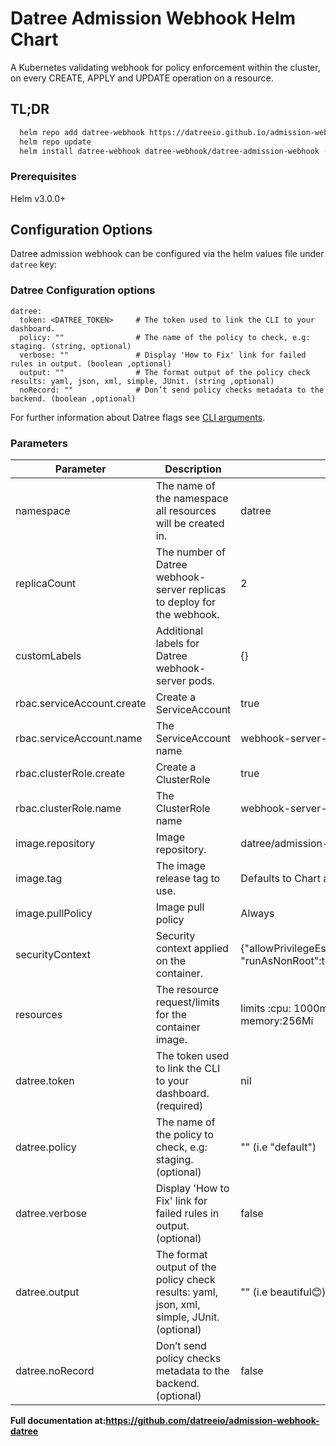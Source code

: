 # Datree Admission Webhook Helm Chart

A Kubernetes validating webhook for policy enforcement within the cluster, on every CREATE, APPLY and UPDATE operation on a resource.

## TL;DR

```bash
  helm repo add datree-webhook https://datreeio.github.io/admission-webhook-datree/
  helm repo update
  helm install datree-webhook datree-webhook/datree-admission-webhook --create-namespace --set datree.token=<DATREE_TOKEN>
```

### Prerequisites

Helm v3.0.0+

## Configuration Options

Datree admission webhook can be configured via the helm values file under `datree` key:

### Datree Configuration options

```
datree:
  token: <DATREE_TOKEN>     # The token used to link the CLI to your dashboard.
  policy: ""                # The name of the policy to check, e.g: staging. (string, optional)
  verbose: ""               # Display 'How to Fix' link for failed rules in output. (boolean ,optional)
  output: ""                # The format output of the policy check results: yaml, json, xml, simple, JUnit. (string ,optional)
  noRecord: ""              # Don’t send policy checks metadata to the backend. (boolean ,optional)
```

For further information about Datree flags see [CLI arguments](https://hub.datree.io/setup/cli-arguments).

### Parameters

| Parameter                  | Description                                                                               | Default                                                                                                 |     |     |
| -------------------------- | ----------------------------------------------------------------------------------------- | ------------------------------------------------------------------------------------------------------- | --- | --- |
| namespace                  | The name of the namespace all resources will be created in.                               | datree                                                                                                  |     |     |
| replicaCount               | The number of Datree webhook-server replicas to deploy for the webhook.                   | 2                                                                                                       |     |     |
| customLabels               | Additional labels for Datree webhook-server pods.                                         | {}                                                                                                      |     |     |
| rbac.serviceAccount.create | Create a ServiceAccount                                                                   | true                                                                                                    |     |     |
| rbac.serviceAccount.name   | The ServiceAccount name                                                                   | webhook-server-datree                                                                                   |     |     |
| rbac.clusterRole.create    | Create a ClusterRole                                                                      | true                                                                                                    |     |     |
| rbac.clusterRole.name      | The ClusterRole name                                                                      | webhook-server-datree                                                                                   |     |     |
| image.repository           | Image repository.                                                                         | datree/admission-webhook                                                                                |     |     |
| image.tag                  | The image release tag to use.                                                             | Defaults to Chart appVersion                                                                            |     |     |
| image.pullPolicy           | Image pull policy                                                                         | Always                                                                                                  |     |     |
| securityContext            | Security context applied on the container.                                                | {"allowPrivilegeEscalation":false,"readOnlyRootFilesystem":true, "runAsNonRoot":true,"runAsUser":25000} |     |     |
| resources                  | The resource request/limits for the container image.                                      | limits :cpu: 1000m, memory: 512Mi requests: cpu:100m, memory:256Mi                                      |     |     |
| datree.token               | The token used to link the CLI to your dashboard. (required)                              | nil                                                                                                     |     |     |
| datree.policy              | The name of the policy to check, e.g: staging. (optional)                                 | "" (i.e "default")                                                                                      |     |     |
| datree.verbose             | Display 'How to Fix' link for failed rules in output. (optional)                          | false                                                                                                   |     |     |
| datree.output              | The format output of the policy check results: yaml, json, xml, simple, JUnit. (optional) | "" (i.e beautiful😊)                                                                                    |     |     |
| datree.noRecord            | Don’t send policy checks metadata to the backend. (optional)                              | false                                                                                                   |     |     |


**Full documentation at:https://github.com/datreeio/admission-webhook-datree**